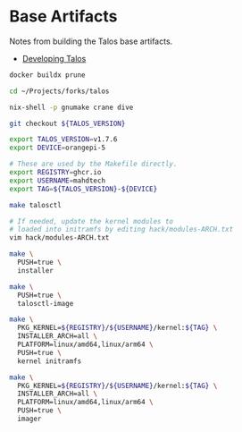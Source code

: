 # Base Artifacts

Notes from building the Talos base artifacts.

- [Developing Talos](https://www.talos.dev/v1.7/advanced/developing-talos/)

```bash
docker buildx prune

cd ~/Projects/forks/talos

nix-shell -p gnumake crane dive

git checkout ${TALOS_VERSION}

export TALOS_VERSION=v1.7.6
export DEVICE=orangepi-5

# These are used by the Makefile directly.
export REGISTRY=ghcr.io
export USERNAME=mahdtech
export TAG=${TALOS_VERSION}-${DEVICE}

make talosctl

# If needed, update the kernel modules to
# loaded into initramfs by editing hack/modules-ARCH.txt
vim hack/modules-ARCH.txt

make \
  PUSH=true \
  installer

make \
  PUSH=true \
  talosctl-image

make \
  PKG_KERNEL=${REGISTRY}/${USERNAME}/kernel:${TAG} \
  INSTALLER_ARCH=all \
  PLATFORM=linux/amd64,linux/arm64 \
  PUSH=true \
  kernel initramfs

make \
  PKG_KERNEL=${REGISTRY}/${USERNAME}/kernel:${TAG} \
  INSTALLER_ARCH=all \
  PLATFORM=linux/amd64,linux/arm64 \
  PUSH=true \
  imager
```
